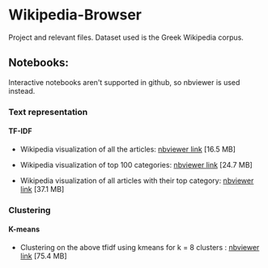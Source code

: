 # Wikipedia-Browser
Project and relevant files. Dataset used is the Greek Wikipedia corpus.

## Notebooks:
Interactive notebooks aren't supported in github, so nbviewer is used instead.

### Text representation

#### TF-IDF

* Wikipedia visualization of all the articles: [nbviewer link](https://nbviewer.jupyter.org/github/dmarkos/Wikipedia-Browser/blob/master/notebook/Wikipedia%20visualization.ipynb) [16.5 MB]

* Wikipedia visualization of top 100 categories: [nbviewer link](https://nbviewer.jupyter.org/github/dmarkos/Wikipedia-Browser/blob/master/notebook/Wikipedia%20visualization%20of%20categories.ipynb) [24.7 MB]

* Wikipedia visualization of all articles with their top category: [nbviewer link](https://nbviewer.jupyter.org/github/dmarkos/Wikipedia-Browser/blob/master/notebook/Wikipedia%20visualization%20of%20categories%20-%20All%20articles%20have%20one%20category.ipynb) [37.1 MB]

### Clustering

#### K-means

* Clustering on the above tfidf using kmeans for k = 8 clusters : [nbviewer link](https://nbviewer.jupyter.org/github/dmarkos/Wikipedia-Browser/blob/master/notebook/Wiki%20Viz%20Kmeans%20K%3D8.ipynb)  [75.4 MB]
